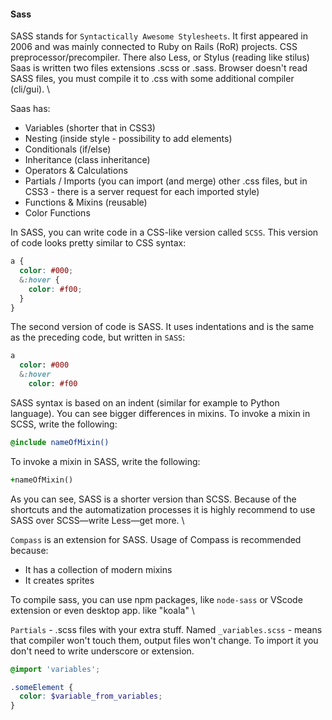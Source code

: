#### Sass
SASS stands for ```Syntactically Awesome Stylesheets```. It first appeared in 2006 and was mainly connected to Ruby on
Rails (RoR) projects. CSS preprocessor/precompiler. There also Less, or Stylus (reading like stilus) \
Saas is written two files extensions .scss or .sass. Browser doesn't read SASS files, you must compile it to .css with
some additional compiler (cli/gui). \

Saas has:
* Variables (shorter that in CSS3)
* Nesting (inside style - possibility to add elements)
* Conditionals (if/else)
* Inheritance (class inheritance)
* Operators & Calculations
* Partials / Imports (you can import (and merge) other .css files, but in CSS3 - there is a server request for each imported style)
* Functions & Mixins (reusable)
* Color Functions

In SASS, you can write code in a CSS-like version called `SCSS`. This version of code looks pretty similar to CSS
syntax:
```scss
a {
  color: #000;
  &:hover {
    color: #f00;
  }
}
```
The second version of code is SASS. It uses indentations and is the same as the preceding code, but written in `SASS`:
```sass
a 
  color: #000
  &:hover
    color: #f00
```
SASS syntax is based on an indent (similar for example to Python language).
You can see bigger differences in mixins. To invoke a mixin in SCSS, write the following:
```scss
@include nameOfMixin()
```
To invoke a mixin in SASS, write the following:
```sass
+nameOfMixin()
```
As you can see, SASS is a shorter version than SCSS. Because of the shortcuts and the automatization processes it is
highly recommend to use SASS over SCSS—write Less—get more. \

`Compass` is an extension for SASS. Usage of Compass is recommended because:
* It has a collection of modern mixins
* It creates sprites

To compile sass, you can use npm packages, like `node-sass` or VScode extension or even desktop app. like "koala" \

`Partials` - .scss files with your extra stuff. Named `_variables.scss` - means that compiler won't touch them, output
files won't change. To import it you don't need to write underscore or extension.
```scss
@import 'variables';

.someElement {
  color: $variable_from_variables;
}
```
